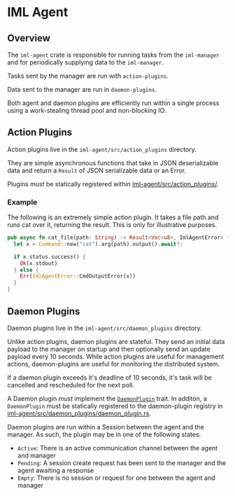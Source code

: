 # IML Agent

## Overview

The `iml-agent` crate is responsible for running tasks from the `iml-manager` and for periodically supplying data to the `iml-manager`.

Tasks sent by the manager are run with `action-plugins`.

Data sent to the manager are run in `daemon-plugins`.

Both agent and daemon plugins are efficiently run within a single process using a work-stealing thread pool and non-blocking IO.

## Action Plugins

Action plugins live in the `iml-agent/src/action_plugins` directory.

They are simple asynchronous functions that take in JSON deserializable data and return a `Result` of JSON serializable data or an Error.

Plugins _must_ be statically registered within [iml-agent/src/action_plugins/](https://github.com/whamcloud/integrated-manager-for-lustre/blob/666bb150ff53ddf4901db96773b921942eee0ee8/iml-agent/src/action_plugins/action_plugin.rs).

### Example

The following is an extremely simple action plugin. It takes a file path and runs cat over it, returning the result. This is only for illustrative purposes.

```rust
pub async fn cat_file(path: String) -> Result<Vec<u8>, ImlAgentError> {
  let x = Command::new("cat").arg(path).output().await?;

  if x.status.success() {
    Ok(x.stdout)
  } else {
    Err(ImlAgentError::CmdOutputError(x))
  }
}
```

## Daemon Plugins

Daemon plugins live in the `iml-agent/src/daemon_plugins` directory.

Unlike action plugins, daemon plugins are stateful. They send an initial data payload to the manager on startup and then optionally send an update payload every 10 seconds. While action plugins are useful for management actions, daemon-plugins are useful for monitoring the distributed system.

If a daemon plugin exceeds it's deadline of 10 seconds, it's task will be cancelled and rescheduled for the next poll.

A Daemon plugin _must_ implement the [`DaemonPlugin`](https://github.com/whamcloud/integrated-manager-for-lustre/blob/666bb150ff53ddf4901db96773b921942eee0ee8/iml-agent/src/daemon_plugins/daemon_plugin.rs#L25-L50) trait. In additon, a `DaemonPlugin` must be statically registered to the daemon-plugin registry in [iml-agent/src/daemon_plugins/daemon_plugin.rs](https://github.com/whamcloud/integrated-manager-for-lustre/blob/666bb150ff53ddf4901db96773b921942eee0ee8/iml-agent/src/daemon_plugins/daemon_plugin.rs).

Daemon plugins are run within a Session between the agent and the manager. As such, the plugin may be in one of the following states:

- `Active`: There is an active communication channel between the agent and manager
- `Pending`: A session create request has been sent to the manager and the agent awaiting a response
- `Empty`: There is no session or request for one between the agent and manager
